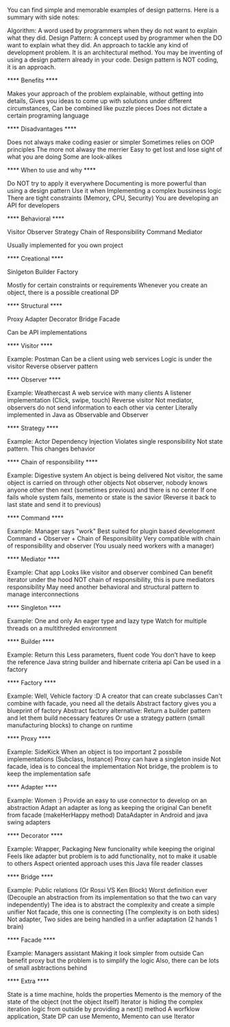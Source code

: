 You can find simple and memorable examples of design patterns. Here is a summary with side notes:

Algorithm: A word used by programmers when they do not want to explain what they did.
Design Pattern: A concept used by programmer when the DO want to explain what they did.
An approach to tackle any kind of development problem.
It is an architectural method.
You may be inventing of using a design pattern already in your code.
Design pattern is NOT coding, it is an approach.

**** Benefits ****

Makes your approach of the problem explainable, without getting into details,
Gives you ideas to come up with solutions under different circumstances,
Can be combined like puzzle pieces
Does not dictate a certain programing language

**** Disadvantages ****

Does not always make coding easier or simpler
Sometimes relies on OOP principles
The more not alwasy the merrier
Easy to get lost and lose sight of what you are doing
Some are look-alikes

**** When to use and why ****

Do NOT try to apply it everywhere
Documenting is more powerful than using a design pattern
Use it when
Implementing a complex bussiness logic
There are tight constraints (Memory, CPU, Security)
You are developing an API for developers

**** Behavioral ****

Visitor
Observer
Strategy
Chain of Responsibility
Command
Mediator

Usually implemented for you own project

**** Creational ****

Sinlgeton
Builder
Factory

Mostly for certain constraints or requirements
Whenever you create an object, there is a possible creational DP

**** Structural ****

Proxy
Adapter
Decorator
Bridge
Facade

Can be API implementations

**** Visitor ****

Example: Postman
Can be a client using web services
Logic is under the visitor
Reverse observer pattern

**** Observer ****

Example: Weathercast
A web service with many clients
A listener implementation (Click, swipe, touch)
Reverse visitor
Not mediator, observers do not send information to each other via center
Literally implemented in Java as Observable and Observer

**** Strategy ****

Example: Actor
Dependency Injection
Violates single responsibility
Not state pattern. This changes behavior

**** Chain of responsibility ****

Example: Digestive system
An object is being delivered
Not visitor, the same object is carried on through other objects
Not observer, nobody knows anyone other then next (sometimes previous) and there is no center
If one fails whole system fails, memento or state is the savior (Reverse it back to last state and send it to previous)

**** Command ****

Example: Manager says "work"
Best suited for plugin based development
Command + Observer + Chain of Responsibility
Very compatible with chain of responsibility and observer (You usualy need workers with a manager)

**** Mediator ****

Example: Chat app
Looks like visitor and observer combined
Can benefit iterator under the hood
NOT chain of responsibility, this is pure mediators responsibility
May need another behavioral and structural pattern to manage interconnections

**** Singleton ****

Example: One and only
An eager type and lazy type
Watch for multiple threads on a multithreded environment

**** Builder ****

Example: Return this
Less parameters, fluent code
You don’t have to keep the reference
Java string builder and hibernate criteria api
Can be used in a factory

**** Factory ****

Example: Well, Vehicle factory :D
A creator that can create subclasses
Can't combine with facade, you need all the details
Abstract factory gives you a blueprint of factory
Abstract factory alternative: Return a builder pattern and let them build necessary features
Or use a strategy pattern (small manufacturing blocks) to change on runtime

**** Proxy ****

Example: SideKick
When an object is too important
2 possbile implementations (Subclass, Instance)
Proxy can have a singleton inside
Not facade, idea is to conceal the implementation
Not bridge, the problem is to keep the implementation safe

**** Adapter ****

Example: Women :)
Provide an easy to use connector to develop on an abstraction
Adapt an adapter as long as keeping the original
Can benefit from facade (makeHerHappy method)
DataAdapter in Android and java swing adapters

**** Decorator ****

Example: Wrapper, Packaging
New funcionality while keeping the original
Feels like adapter but problem is to add functionality, not to make it usable to others
Aspect oriented approach uses this
Java file reader classes

**** Bridge ****

Example: Public relations (Or Rossi VS Ken Block)
Worst definition ever (Decouple an abstraction from its implementation so that the two can vary independently)
The idea is to abstract the complexity and create a simple unifier
Not facade, this one is connecting (The complexity is on both sides)
Not adapter, Two sides are being handled in a unfier adaptation (2 hands 1 brain)

**** Facade ****

Example: Managers assistant
Making it look simpler from outside
Can benefit proxy but the problem is to simplify the logic
Also, there can be lots of small asbtractions behind

**** Extra ****

State is a time machine, holds the properties
Memento is the memory of the state of the object (not the object itself)
Iterator is hiding the complex iteration logic from outside by providing a next() method
A worfklow application, State DP can use Memento, Memento can use Iterator

